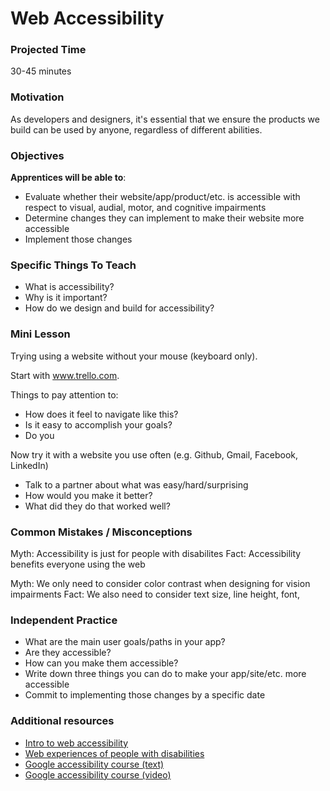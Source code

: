 # Web Accessibility

### Projected Time
30-45 minutes

### Motivation
As developers and designers, it's essential that we ensure the products we build can be used by anyone, regardless of different abilities.

### Objectives
**Apprentices will be able to**:
- Evaluate whether their website/app/product/etc. is accessible with respect to visual, audial, motor, and cognitive impairments
- Determine changes they can implement to make their website more accessible
- Implement those changes

### Specific Things To Teach
- What is accessibility?
- Why is it important?
- How do we design and build for accessibility?

### Mini Lesson

Trying using a website without your mouse (keyboard only).

Start with www.trello.com. 

Things to pay attention to:
- How does it feel to navigate like this?
- Is it easy to accomplish your goals?
- Do you 

Now try it with a website you use often (e.g. Github, Gmail, Facebook, LinkedIn)
- Talk to a partner about what was easy/hard/surprising
- How would you make it better?
- What did they do that worked well?

### Common Mistakes / Misconceptions

Myth: Accessibility is just for people with disabilites
Fact: Accessibility benefits everyone using the web

Myth: We only need to consider color contrast when designing for vision impairments 
Fact: We also need to consider text size, line height, font,

### Independent Practice

- What are the main user goals/paths in your app?
- Are they accessible?
- How can you make them accessible?
- Write down three things you can do to make your app/site/etc. more accessible
- Commit to implementing those changes by a specific date

### Additional resources

- [Intro to web accessibility](https://www.creativebloq.com/netmag/simple-introduction-web-accessibility-7116888)
- [Web experiences of people with disabilities](https://webaim.org/intro/#people)
- [Google accessibility course (text)](https://developers.google.com/web/fundamentals/accessibility/) 
- [Google accessibility course (video)](https://www.udacity.com/course/web-accessibility--ud891)

